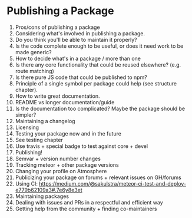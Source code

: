 # Publishing a Package

1. Pros/cons of publishing a package
  1. Considering what's involved in publishing a package.
  2. Do you think you'll be able to maintain it properly?
  3. Is the code complete enough to be useful, or does it need work to be made generic?
2. How to decide what's in a package / more than one
  1. Is there any core functionality that could be reused elsewhere? (e.g. route matching)
  2. Is there pure JS code that could be published to npm?
  3. Principle of a single symbol per package could help (see structure chapter).
3. How to write great documentation.
  1. README vs longer documentation/guide
  2. Is the documentation too complicated? Maybe the package should be simpler?
  3. Maintaining a changelog
  4. Licensing
4. Testing your package now and in the future
  1. See testing chapter
  2. Use travis + special badge to test against core + devel
5. Publishing!
  1. Semvar + version number changes
  2. Tracking meteor + other package versions
  3. Changing your profile on Atmosphere
  4. Publicizing your package on forums + relevant issues on GH/forums
  5. Using CI: https://medium.com/@sakulstra/meteor-ci-test-and-deploy-e779b62109a3#.7e6y8e3et
6. Maintaining packages
  1. Dealing with issues and PRs in a respectful and efficient way
  2. Getting help from the community + finding co-maintainers
